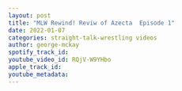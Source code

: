```yaml
---
layout: post
title: "MLW Rewind! Reviw of Azecta  Episode 1"
date: 2022-01-07
categories: straight-talk-wrestling videos
author: george-mckay
spotify_track_id: 
youtube_video_id: RQjV-W9YHbo
apple_track_id: 
youtube_metadata: 
---
```

